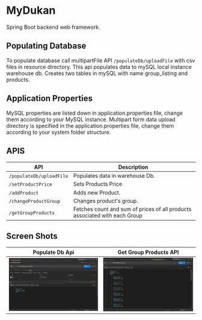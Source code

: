 # MyDukan
Spring Boot backend web framework.

## Populating Database
To populate database call multipartFile API `/populateDb/uploadFile` with csv files in resource directory. This api populates data to mySQL local instance warehouse db. Creates two tables in mySQL with name group_listing and products.

## Application Properties
MySQL properties are listed down in application.properties file, change them according to your MySQL instance.
Multipart form data upload directory is specified in the application.properties file, change them according to your system folder structure.

## APIS

| API                            | Description                                                                |
| ------------------------------ | -------------------------------------------------------------------------- |
| `/populateDb/uploadFile`       | Populates data in warehouse Db.                                            |
| `/setProductPrice`             | Sets Products Price                                                        |
| `/addProduct`                  | Adds new Product.                                                          |
| `/changeProductGroup`          | Changes product's group.                                                   |
| `/getGroupProducts`            | Fetches count and sum of prices of all products associated with each Group |


## Screen Shots

| Populate Db Api                                | Get Group Products API                         |
| ---------------------------------------------- | ---------------------------------------------- |
| ![Populate](./resources/populateDb.png)        | ![Group](./resources/getGroupProducts.png)         |
